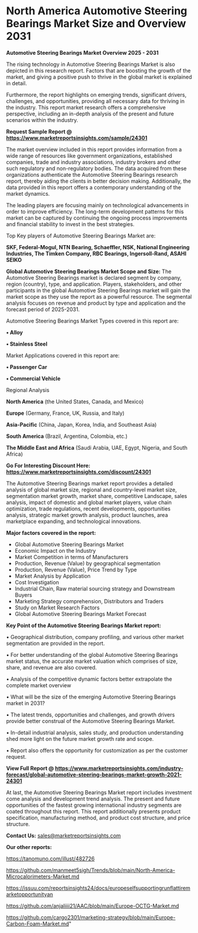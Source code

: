 # North America Automotive Steering Bearings Market Size and Overview 2031

<Strong> Automotive Steering Bearings Market Overview 2025 - 2031</strong>

The rising technology in Automotive Steering Bearings Market is also depicted in this research report. Factors that are boosting the growth of the market, and giving a positive push to thrive in the global market is explained in detail.

Furthermore, the report highlights on emerging trends, significant drivers, challenges, and opportunities, providing all necessary data for thriving in the industry. This report market research offers a comprehensive perspective, including an in-depth analysis of the present and future scenarios within the industry.

<strong>Request Sample Report @ <a href=https://www.marketreportsinsights.com/sample/24301>https://www.marketreportsinsights.com/sample/24301</a></strong>

The market overview included in this report provides information from a wide range of resources like government organizations, established companies, trade and industry associations, industry brokers and other such regulatory and non-regulatory bodies. The data acquired from these organizations authenticate the Automotive Steering Bearings research report, thereby aiding the clients in better decision making. Additionally, the data provided in this report offers a contemporary understanding of the market dynamics.

The leading players are focusing mainly on technological advancements in order to improve efficiency. The long-term development patterns for this market can be captured by continuing the ongoing process improvements and financial stability to invest in the best strategies.

Top Key players of Automotive Steering Bearings Market are:

<strong>SKF, Federal-Mogul, NTN Bearing, Schaeffler, NSK, National Engineering Industries, The Timken Company, RBC Bearings, Ingersoll-Rand, ASAHI SEIKO</strong>

<strong><b>Global Automotive Steering Bearings Market Scope and Size:</b></strong>
The Automotive Steering Bearings market is declared segment by company, region (country), type, and application. Players, stakeholders, and other participants in the global Automotive Steering Bearings market will gain the market scope as they use the report as a powerful resource. The segmental analysis focuses on revenue and product by type and application and the forecast period of 2025-2031.

Automotive Steering Bearings Market Types covered in this report are:

<strong>• Alloy

• Stainless Steel</strong>

Market Applications covered in this report are:

<strong>• Passenger Car

• Commercial Vehicle</strong> 

Regional Analysis

<strong>North America</strong> (the United States, Canada, and Mexico)

<strong>Europe</strong> (Germany, France, UK, Russia, and Italy)

<strong>Asia-Pacific</strong> (China, Japan, Korea, India, and Southeast Asia)

<strong>South America</strong> (Brazil, Argentina, Colombia, etc.)

<strong>The Middle East and Africa</strong> (Saudi Arabia, UAE, Egypt, Nigeria, and South Africa)

<strong>Go For Interesting Discount Here: <a href=https://www.marketreportsinsights.com/discount/24301>https://www.marketreportsinsights.com/discount/24301</a></strong>

The Automotive Steering Bearings market report provides a detailed analysis of global market size, regional and country-level market size, segmentation market growth, market share, competitive Landscape, sales analysis, impact of domestic and global market players, value chain optimization, trade regulations, recent developments, opportunities analysis, strategic market growth analysis, product launches, area marketplace expanding, and technological innovations.

<strong><b>Major factors covered in the report:</b></strong>
<ul>
  <li>Global Automotive Steering Bearings Market </li>
  <li>Economic Impact on the Industry</li>
  <li>Market Competition in terms of Manufacturers</li>
  <li>Production, Revenue (Value) by geographical segmentation</li>
  <li>Production, Revenue (Value), Price Trend by Type</li>
  <li>Market Analysis by Application</li>
  <li>Cost Investigation</li>
  <li>Industrial Chain, Raw material sourcing strategy and Downstream Buyers</li>
  <li>Marketing Strategy comprehension, Distributors and Traders</li>
  <li>Study on Market Research Factors</li>
  <li>Global Automotive Steering Bearings Market Forecast</li>
</ul>

<strong><b>Key Point of the Automotive Steering Bearings Market report:</b></strong>

• Geographical distribution, company profiling, and various other market segmentation are provided in the report.

• For better understanding of the global Automotive Steering Bearings market status, the accurate market valuation which comprises of size, share, and revenue are also covered.

• Analysis of the competitive dynamic factors better extrapolate the complete market overview

• What will be the size of the emerging Automotive Steering Bearings market in 2031?

• The latest trends, opportunities and challenges, and growth drivers provide better construal of the Automotive Steering Bearings Market.

• In-detail industrial analysis, sales study, and production understanding shed more light on the future market growth rate and scope.

• Report also offers the opportunity for customization as per the customer request.

<strong><b>View Full Report @ <a href=https://www.marketreportsinsights.com/industry-forecast/global-automotive-steering-bearings-market-growth-2021-24301>https://www.marketreportsinsights.com/industry-forecast/global-automotive-steering-bearings-market-growth-2021-24301</a></b></strong>


At last, the Automotive Steering Bearings Market report includes investment come analysis and development trend analysis. The present and future opportunities of the fastest growing international industry segments are coated throughout this report. This report additionally presents product specification, manufacturing method, and product cost structure, and price structure.

<strong>Contact Us:</strong>
sales@marketreportsinsights.com

<strong>Our other reports:</strong>

<a href=https://tanomuno.com/illust/482726>https://tanomuno.com/illust/482726</a>

<a href=https://github.com/manmeet5sigh/Trends/blob/main/North-America-Microcalorimeters-Market.md>https://github.com/manmeet5sigh/Trends/blob/main/North-America-Microcalorimeters-Market.md</a>

<a href=https://issuu.com/reportsinsights24/docs/europeselfsupportingrunflattiremarketopportunityan>https://issuu.com/reportsinsights24/docs/europeselfsupportingrunflattiremarketopportunityan</a>

<a href=https://github.com/anjaliiii21/AAC/blob/main/Europe-OCTG-Market.md>https://github.com/anjaliiii21/AAC/blob/main/Europe-OCTG-Market.md</a>

<a href=https://github.com/cargo2301/marketing-strategy/blob/main/Europe-Carbon-Foam-Market.md>https://github.com/cargo2301/marketing-strategy/blob/main/Europe-Carbon-Foam-Market.md</a>"
